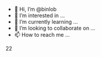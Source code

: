 - 👋 Hi, I’m @binlob
- 👀 I’m interested in ...
- 🌱 I’m currently learning ...
- 💞️ I’m looking to collaborate on ...
- 📫 How to reach me ...

<!---
binlob/binlob is a ✨ special ✨ repository because its `README.md` (this file) appears on your GitHub profile.
You can click the Preview link to take a look at your changes.
--->
22
